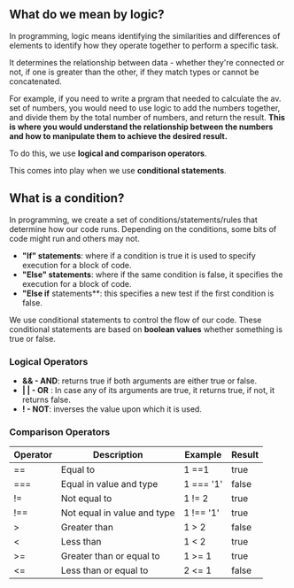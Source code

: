 ## What do we mean by logic?
In programming, logic means identifying the similarities and differences of elements to identify how they operate together to perform a specific task. 

It determines the relationship between data - whether they're connected or not, if one is greater than the other, if they match types or cannot be concatenated. 

For example, if you need to write a prgram that needed to calculate the av. set of numbers, you would need to use logic to add the numbers together, and divide them by the total number of numbers, and return the result. **This is where you would understand the relationship between the numbers and how to manipulate them to achieve the desired result.**

To do this, we use **logical and comparison operators**.

This comes into play when we use **conditional statements**.

## What is a condition?
In programming, we create a set of conditions/statements/rules that determine how our code runs. Depending on the conditions, some bits of code might run and others may not.

- **"If" statements**: where if a condition is true it is used to specify execution for a block of code.
- **"Else" statements**: where if the same condition is false, it specifies the execution for a block of code.
- **"Else if** statements**: this specifies a new test if the first condition is false.


We use conditional statements to control the flow of our code. These conditional statements are based on **boolean values** whether something is true or false.

### Logical Operators
- **&& - AND**: returns true if both arguments are either true or false.
- **| | - OR** : In case any of its arguments are true, it returns true, if not, it returns false.
- **! - NOT**: inverses the value upon which it is used.

### Comparison Operators
| Operator | Description | Example | Result |
| ----------- | ----------- |----------- | ----------- |
| == | Equal to | 1 ==1 | true
| === | Equal in value and type | 1 === '1' | false
| != | Not equal to | 1 != 2 | true
| !== | Not equal in value and type | 1 !== '1' | true
| > | Greater than | 1 > 2 | false
|< | Less than | 1 < 2 | true 
| >= | Greater than or equal to | 1 >= 1 | true
| <= | Less than or equal to | 2 <= 1 | false





